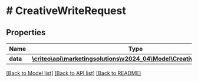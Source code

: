 # # CreativeWriteRequest

## Properties

Name | Type | Description | Notes
------------ | ------------- | ------------- | -------------
**data** | [**\criteo\api\marketingsolutions\v2024_04\Model\CreativeWriteResource**](CreativeWriteResource.md) |  | [optional]

[[Back to Model list]](../../README.md#models) [[Back to API list]](../../README.md#endpoints) [[Back to README]](../../README.md)
